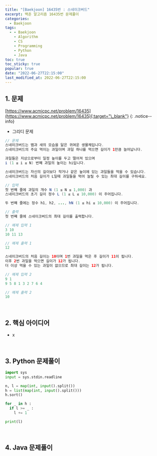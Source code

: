 ```yaml
---
title: "[Baekjoon] 16435번 : 스네이크버드"
excerpt: 백준 알고리즘 16435번 문제풀이
categories:
  - Baekjoon
tags:
  - - Baekjoon
    - Algorithm
    - CS
    - Programming
    - Python
    - Java
toc: true
toc_sticky: true
popular: true
date: "2022-06-27T22:15:00"
last_modified_at: 2022-06-27T22:15:00
---
```


## 1. 문제

[https://www.acmicpc.net/problem/16435](https://www.acmicpc.net/problem/16435){:target="\_blank"}
{: .notice--info}

- 그리디 문제

```java
// 문제
스네이크버드는 뱀과 새의 모습을 닮은 귀여운 생물체입니다. 
스네이크버드의 주요 먹이는 과일이며 과일 하나를 먹으면 길이가 1만큼 늘어납니다.

과일들은 지상으로부터 일정 높이를 두고 떨어져 있으며 
i (1 ≤ i ≤ N) 번째 과일의 높이는 hi입니다. 

스네이크버드는 자신의 길이보다 작거나 같은 높이에 있는 과일들을 먹을 수 있습니다.
스네이크버드의 처음 길이가 L일때 과일들을 먹어 늘릴 수 있는 최대 길이를 구하세요.

// 입력
첫 번째 줄에 과일의 개수 N (1 ≤ N ≤ 1,000) 과 
스네이크버드의 초기 길이 정수 L (1 ≤ L ≤ 10,000) 이 주어집니다.

두 번째 줄에는 정수 h1, h2, ..., hN (1 ≤ hi ≤ 10,000) 이 주어집니다.

// 출력
첫 번째 줄에 스네이크버드의 최대 길이를 출력합니다.

// 예제 입력 1 
3 10
10 11 13

// 예제 출력 1 
12

스네이크버드의 처음 길이는 10이며 1번 과일을 먹은 후 길이가 11이 됩니다. 
이후 2번 과일을 먹으면 길이가 12가 됩니다. 
더 이상 먹을 수 있는 과일이 없으므로 최대 길이는 12가 됩니다.

// 예제 입력 2 
9 1
9 5 8 1 3 2 7 6 4

// 예제 출력 2 
10
```

<br>

## 2. 핵심 아이디어

- x

<br>

## 3. Python 문제풀이

```python
import sys
input = sys.stdin.readline

n, l = map(int, input().split())
h = list(map(int, input().split()))
h.sort()

for _ in h :
  if l >= _ :
    l += 1

print(l)
```

<br>

## 4. Java 문제풀이

```java

```
